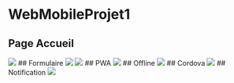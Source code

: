 # WebMobileProjet1
## Page Accueil
<img src="https://github.com/jeremydeblaecker/WebMobileProjet1/blob/master/www/img/readme/accueil.JPG"/>
## Formulaire
<img src="https://github.com/jeremydeblaecker/WebMobileProjet1/blob/master/www/img/readme/formulaire1.JPG"/>
<img src="https://github.com/jeremydeblaecker/WebMobileProjet1/blob/master/www/img/readme/formulaire2.JPG"/>
## PWA
<img src="https://github.com/jeremydeblaecker/WebMobileProjet1/blob/master/www/img/readme/pwa.JPG"/>
## Offline
<img src="https://github.com/jeremydeblaecker/WebMobileProjet1/blob/master/www/img/readme/offline.JPG"/>
## Cordova
<img src="https://github.com/jeremydeblaecker/WebMobileProjet1/blob/master/www/img/readme/cordova.JPG"/>
## Notification
<img src="https://github.com/jeremydeblaecker/WebMobileProjet1/blob/master/www/img/readme/notification.JPG"/>
